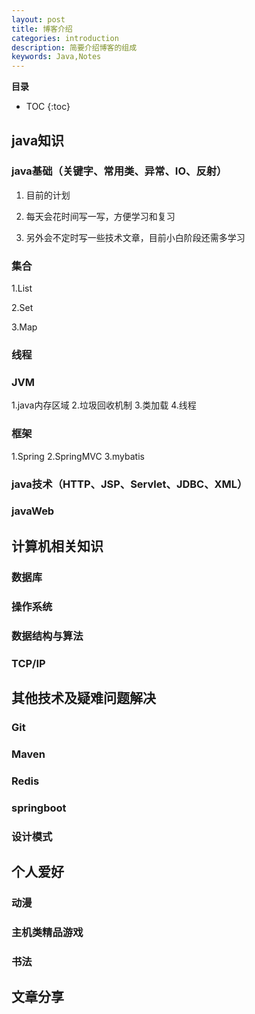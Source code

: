 ```yaml
---
layout: post
title: 博客介绍
categories: introduction
description: 简要介绍博客的组成
keywords: Java,Notes
---
```




**目录**

* TOC
{:toc}

## java知识

### java基础（关键字、常用类、异常、IO、反射）

1. 目前的计划

2. 每天会花时间写一写，方便学习和复习

3. 另外会不定时写一些技术文章，目前小白阶段还需多学习

### 集合

1.List

2.Set

3.Map


### 线程


### JVM
1.java内存区域
2.垃圾回收机制
3.类加载
4.线程

### 框架
1.Spring
2.SpringMVC
3.mybatis

### java技术（HTTP、JSP、Servlet、JDBC、XML）

### javaWeb


## 计算机相关知识

### 数据库

### 操作系统

### 数据结构与算法


### TCP/IP



## 其他技术及疑难问题解决

### Git

### Maven

### Redis

### springboot

### 设计模式


## 个人爱好

### 动漫

### 主机类精品游戏

### 书法

## 文章分享


